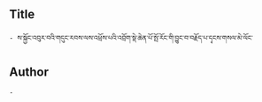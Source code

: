 ## Title
	- ས་སྐྱོང་འབུར་བའི་གདུང་རབས་ལས་འཕྲོས་པའི་འབྲོག་སྡེ་ཆེན་པོ་སྤོ་རོང་གི་བྱུང་བ་བརྗོད་པ་དྭངས་གསལ་མེ་ལོང་

## Author
	- 

